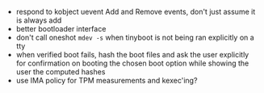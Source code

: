 - respond to kobject uevent Add and Remove events, don't just assume it is
  always add
- better bootloader interface
- don't call oneshot `mdev -s` when tinyboot is not being ran explicitly on a
  tty
- when verified boot fails, hash the boot files and ask the user explicitly for
  confirmation on booting the chosen boot option while showing the user the
  computed hashes
- use IMA policy for TPM measurements and kexec'ing?

